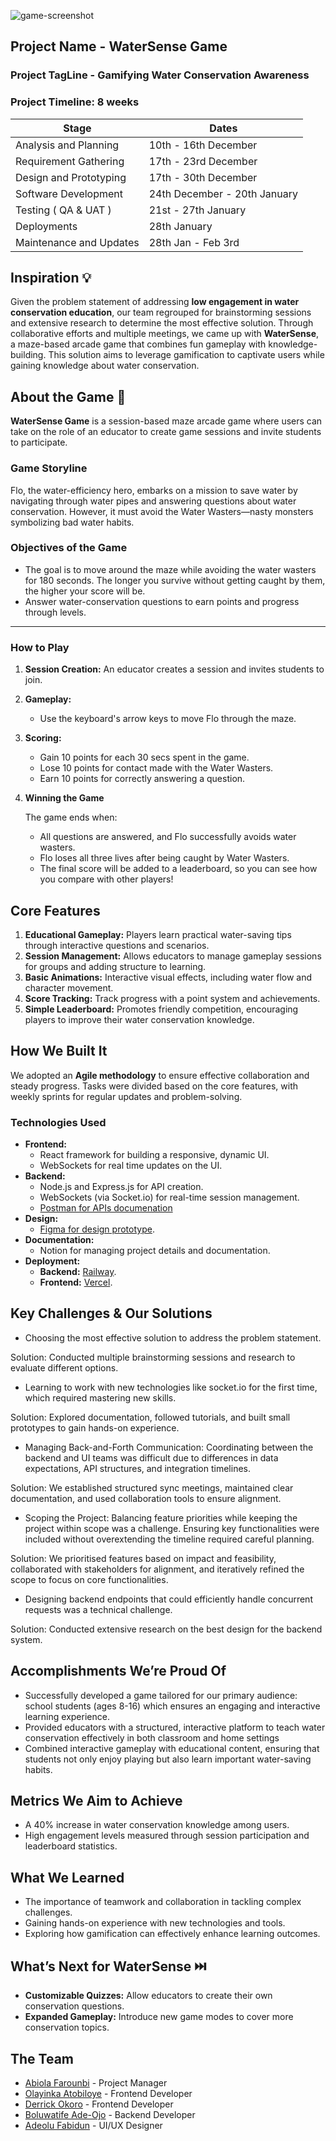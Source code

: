 

![game-screenshot](./frontend/src/assets/images/docs-assets/Watersense%20Demo.gif)

## Project Name - WaterSense Game

### Project TagLine - Gamifying Water Conservation Awareness

### Project Timeline: 8 weeks

| Stage | Dates |
| --- | --- |
| Analysis and Planning | 10th - 16th December |
| Requirement Gathering | 17th - 23rd December |
| Design and Prototyping | 17th - 30th December |
| Software Development | 24th December - 20th January |
| Testing ( QA & UAT ) | 21st - 27th January |
| Deployments | 28th January |
| Maintenance and Updates | 28th Jan - Feb 3rd |

## **Inspiration 💡**

Given the problem statement of addressing **low engagement in water conservation education**,  our team regrouped for brainstorming sessions and extensive research to determine the most effective solution. Through collaborative efforts and multiple meetings, we came up with **WaterSense**, a maze-based arcade game that combines fun gameplay with knowledge-building. This solution aims to leverage gamification to captivate users while gaining knowledge about water conservation.


## **About the Game 🍁**

**WaterSense Game** is a session-based maze arcade game where users can take on the role of an educator to create game sessions and invite students to participate.

### **Game Storyline**

Flo, the water-efficiency hero, embarks on a mission to save water by navigating through water pipes and answering questions about water conservation. However, it must avoid the Water Wasters—nasty monsters symbolizing bad water habits.

### **Objectives of the Game**

- The goal is to move around the maze while avoiding the water wasters for 180 seconds. The longer you survive without getting caught by them, the higher your score will be.
- Answer water-conservation questions to earn points and progress through levels.

---

### **How to Play**

1. **Session Creation:** An educator creates a session and invites students to join.
2. **Gameplay:**
    - Use the keyboard's arrow keys to move Flo through the maze.
3. **Scoring:**
    - Gain 10 points for each 30 secs spent in the game.
    - Lose 10 points for contact made with the Water Wasters.
    - Earn 10 points for correctly answering a question.
4. **Winning the Game**
    
    The game ends when:
    
    - All questions are answered, and Flo successfully avoids water wasters.
    - Flo loses all three lives after being caught by Water Wasters.
    - The final score will be added to a leaderboard, so you can see how you compare with other players!


## **Core Features**

1. **Educational Gameplay:** Players learn practical water-saving tips through interactive questions and scenarios.
2. **Session Management:** Allows educators to manage gameplay sessions for groups and adding structure to learning.
3. **Basic Animations:** Interactive visual effects, including water flow and character movement.
4. **Score Tracking:** Track progress with a point system and achievements.
5. **Simple Leaderboard:** Promotes friendly competition, encouraging players to improve their water conservation knowledge.


## **How We Built It**

We adopted an **Agile methodology** to ensure effective collaboration and steady progress. Tasks were divided based on the core features, with weekly sprints for regular updates and problem-solving.

### **Technologies Used**

- **Frontend:**
    - React framework for building a responsive, dynamic UI.
    - WebSockets for real time updates on the UI.
- **Backend:**
    - Node.js and Express.js for API creation.
    - WebSockets (via Socket.io) for real-time session management.
    - [Postman for APIs documenation](https://documenter.getpostman.com/view/20503181/2sAYJ6Dzzy)
- **Design:**
    - [Figma for design prototype](https://www.figma.com/design/5kcnQd5XFul4p6fgjrvCc8/Untitled?node-id=0-1&p=f).
- **Documentation:**
    - Notion for managing project details and documentation.
- **Deployment:**
    - **Backend:** [Railway](https://watersense.up.railway.app/).
    - **Frontend:** [Vercel](https://water-sense.vercel.app/).


## Key Challenges & Our Solutions

- Choosing the most effective solution to address the problem statement.

Solution: Conducted multiple brainstorming sessions and research to evaluate different options.

- Learning to work with new technologies like socket.io for the first time, which required mastering new skills.

Solution: Explored documentation, followed tutorials, and built small prototypes to gain hands-on experience.

- Managing Back-and-Forth Communication: Coordinating between the backend and UI teams was difficult due to differences in data expectations, API structures, and integration timelines.

Solution: We established structured sync meetings, maintained clear documentation, and used collaboration tools to ensure alignment.

- Scoping the Project: Balancing feature priorities while keeping the project within scope was a challenge. Ensuring key functionalities were included without overextending the timeline required careful planning.

Solution: We prioritised features based on impact and feasibility, collaborated with stakeholders for alignment, and iteratively refined the scope to focus on core functionalities.

- Designing backend endpoints that could efficiently handle concurrent requests was a technical challenge.

Solution: Conducted extensive research on the best design for the backend system.


## Accomplishments We’re Proud Of

- Successfully developed a game tailored for our primary audience: school students (ages 8-16) which ensures an engaging and interactive learning experience.
- Provided educators with a structured, interactive platform to teach water conservation effectively in both classroom and home settings
- Combined interactive gameplay with educational content, ensuring that students not only enjoy playing but also learn important water-saving habits.

## Metrics We Aim to Achieve

- A 40% increase in water conservation knowledge among users.
- High engagement levels measured through session participation and leaderboard statistics.


## **What We Learned**

- The importance of teamwork and collaboration in tackling complex challenges.
- Gaining hands-on experience with new technologies and tools.
- Exploring how gamification can effectively enhance learning outcomes.


## **What’s Next for WaterSense ⏭️**

- **Customizable Quizzes:** Allow educators to create their own conservation questions.
- **Expanded Gameplay:** Introduce new game modes to cover more conservation topics.



## The Team

- [Abiola Farounbi](https://github.com/Abiola-Farounbi) - Project Manager
- [Olayinka Atobiloye](https://github.com/OlayinkaAtobiloye) - Frontend Developer
- [Derrick Okoro](https://github.com/dee0tf) - Frontend Developer
- [Boluwatife Ade-Ojo](https://github.com/peteradeojo) - Backend Developer
- [Adeolu Fabidun](https://www.linkedin.com/in/adeoluwa-fabidun-b10242156/?originalSubdomain=ng) - UI/UX Designer 
